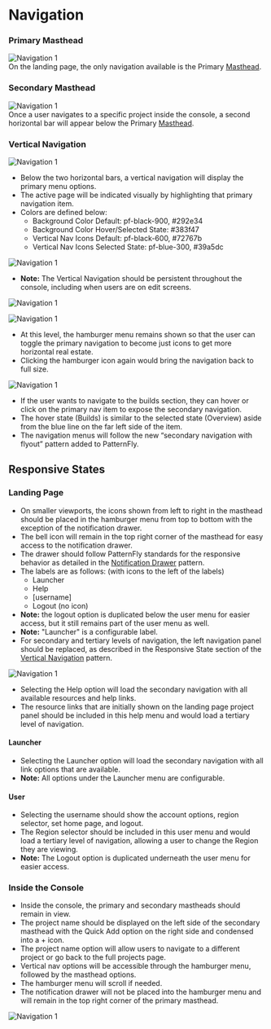# Navigation

### Primary Masthead
![Navigation 1](img/PrimaryMasthead.png)  
On the landing page, the only navigation available is the Primary [Masthead](http://openshift.github.io/openshift-origin-design/web-console/4-patterns/masthead).

### Secondary Masthead
![Navigation 1](img/SecondaryMasthead.png)  
Once a user navigates to a specific project inside the console, a second horizontal bar will appear below the Primary [Masthead](http://openshift.github.io/openshift-origin-design/web-console/4-patterns/masthead).


### Vertical Navigation
![Navigation 1](img/openshift-origin-content-1.png)
- Below the two horizontal bars, a vertical navigation will display the primary menu options.
- The active page will be indicated visually by highlighting that primary navigation item.
- Colors are defined below:
	- Background Color Default: pf-black-900, #292e34
	- Background Color Hover/Selected State: #383f47
	- Vertical Nav Icons Default: pf-black-600, #72767b 
	- Vertical Nav Icons Selected State: pf-blue-300, #39a5dc

![Navigation 1](img/openshift-origin-content.png)
- **Note:** The Vertical Navigation should be persistent throughout the console, including when users are on edit screens.

![Navigation 1](img/NAVIGATION-3.png)

![Navigation 1](img/NAVIGATION-4.png)

- At this level, the hamburger menu remains shown so that the user can toggle the primary navigation to become just icons to get more horizontal real estate.
- Clicking the hamburger icon again would bring the navigation back to full size.

![Navigation 1](img/NAVIGATION-3B.png)

- If the user wants to navigate to the builds section, they can hover or click on the primary nav item to expose the secondary navigation.
- The hover state (Builds) is similar to the selected state (Overview) aside from the blue line on the far left side of the item.
- The navigation menus will follow the new “secondary navigation with flyout” pattern  added to PatternFly.

## Responsive States

### Landing Page
- On smaller viewports, the icons shown from left to right in the masthead should be placed in the hamburger menu from top to bottom with the exception of the notification drawer.
- The bell icon will remain in the top right corner of the masthead for easy access to the notification drawer.
- The drawer should follow PatternFly standards for the responsive behavior as detailed in the [Notification Drawer](http://www.patternfly.org/pattern-library/communication/notification-drawer/#/design) pattern.
- The labels are as follows: (with icons to the left of the labels)
	- Launcher
	- Help
	- [username]
	- Logout (no icon)
- **Note:** the logout option is duplicated below the user menu for easier access, but it still remains part of the user menu as well.
- **Note:** "Launcher" is a configurable label.
- For secondary and tertiary levels of navigation, the left navigation panel should be replaced, as described in the Responsive State section of the [Vertical Navigation](http://www.patternfly.org/pattern-library/navigation/vertical-navigation/#/design) pattern.

![Navigation 1](img/NAVIGATION-6.png)

- Selecting the Help option will load the secondary navigation with all available resources and help links.
- The resource links that are initially shown on the landing page project panel should be included in this help menu and would load a tertiary level of navigation.

#### Launcher

- Selecting the Launcher option will load the secondary navigation with all link options that are available.
- **Note:** All options under the Launcher menu are configurable.  

#### User

- Selecting the username should show the account options, region selector, set home page, and logout.
- The Region selector should be included in this user menu and would load a tertiary level of navigation, allowing a user to change the Region they are viewing.
- **Note:** The Logout option is duplicated underneath the user menu for easier access.

### Inside the Console

- Inside the console, the primary and secondary mastheads should remain in view.
- The project name should be displayed on the left side of the secondary masthead with the Quick Add option on the right side and condensed into a + icon.
- The project name option will allow users to navigate to a different project or go back to the full projects page.
- Vertical nav options will be accessible through the hamburger menu, followed by the masthead options.
- The hamburger menu will scroll if needed.
- The notification drawer will not be placed into the hamburger menu and will remain in the top right corner of the primary masthead.

![Navigation 1](img/NAVIGATION-07.png)
